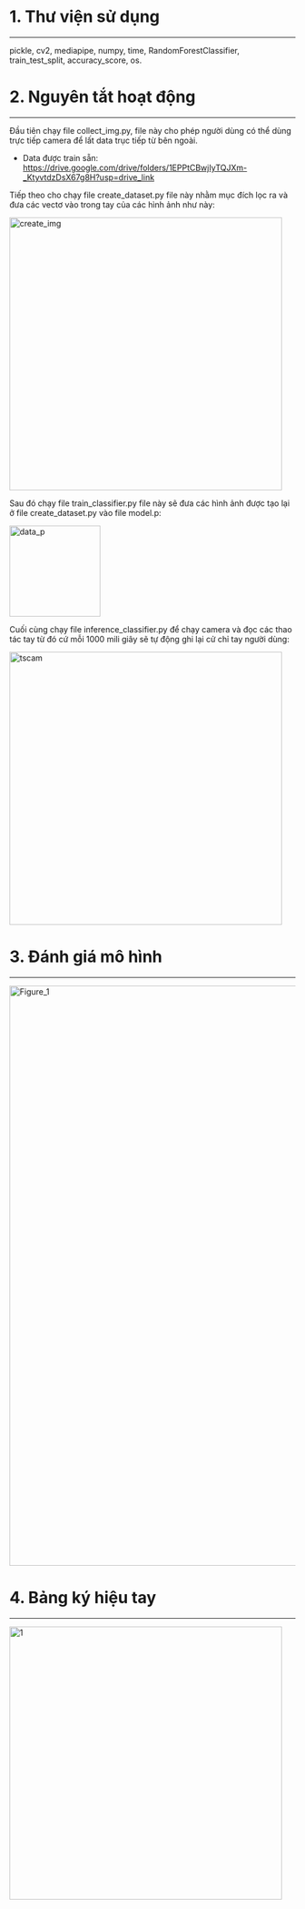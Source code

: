 # 1. Thư viện sử dụng
---
pickle, cv2, mediapipe, numpy, time, RandomForestClassifier, train_test_split, accuracy_score, os.

# 2. Nguyên tắt hoạt động
---

Đầu tiên chạy file collect_img.py, file này cho phép người dùng có thể dùng trực tiếp camera để lất data trục tiếp từ bên ngoài.
  + Data được train sẵn: https://drive.google.com/drive/folders/1EPPtCBwjIyTQJXm-_KtyvtdzDsX67g8H?usp=drive_link

Tiếp theo cho chạy file create_dataset.py file này nhằm mục đích lọc ra và đưa các vectơ vào trong tay của các hình ảnh như này:

<img width="480" alt="create_img" src="https://github.com/user-attachments/assets/c21ea96f-e03d-479d-96d1-b69d5df91495">

Sau đó chạy file train_classifier.py file này sẽ đưa các hình ảnh được tạo lại ở file create_dataset.py vào file model.p:

<img width="160" alt="data_p" src="https://github.com/user-attachments/assets/9e3781b9-799c-456d-8fb5-0fd8b525cebc">

Cuối cùng chạy file inference_classifier.py để chạy camera và đọc các thao tác tay từ đó cứ mỗi 1000 mili giây sẽ tự động ghi lại cử chỉ tay người dùng:

<img width="480" alt="tscam" src="https://github.com/user-attachments/assets/5538937d-469e-4f5a-9441-f543e598e9ac">

# 3. Đánh giá mô hình
---

<img width="1020" alt="Figure_1" src="https://github.com/user-attachments/assets/b9387471-d06c-4786-b95c-3ed7e3325a11">

# 4. Bảng ký hiệu tay
---

<img width="480" alt="1" src="https://github.com/user-attachments/assets/7da4f464-a3c0-45ad-9411-15b1ae07428a">

